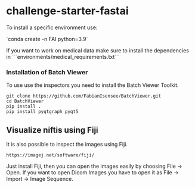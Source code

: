 # challenge-starter-fastai


To install a specific environment use:

´conda create -n FAI python=3.9´

If you want to work on medical data make sure to install the dependencies in ´´´environments/medical_requirements.txt´´´


### Installation of Batch Viewer
To use use the inspectors you need to install the Batch Viewer Toolkit.


```
git clone https://github.com/FabianIsensee/BatchViewer.git
cd BatchViewer
pip install . 
pip install pyqtgraph pyqt5
```


## Visualize niftis using Fiji

It is also possible to inspect the images using Fiji. 

`https://imagej.net/software/fiji/`

Just install Fiji, then you can open the images easily by choosing File -> Open. If you want to open Dicom Images you have to open it as File -> Import -> Image Sequence.